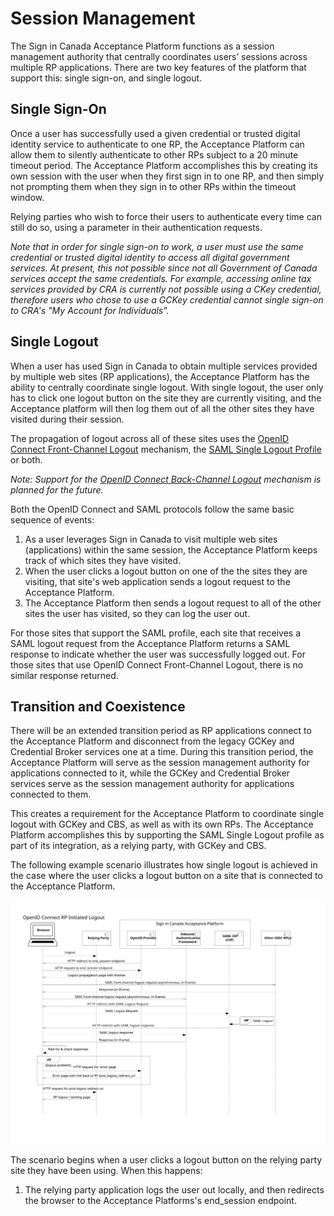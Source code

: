 # Session Management

The Sign in Canada Acceptance Platform functions as a session management
authority that centrally coordinates users’ sessions across multiple RP
applications. There are two key features of the platform that support this:
single sign-on, and single logout.

## Single Sign-On

Once a user has successfully used a given credential or trusted digital identity
service to authenticate to one RP, the Acceptance Platform can allow them to
silently authenticate to other RPs subject to a 20 minute timeout period. The
Acceptance Platform accomplishes this by creating its own session with the user
when they first sign in to one RP, and then simply not prompting them when they
sign in to other RPs within the timeout window.

Relying parties who wish to force their users to authenticate every time can
still do so, using a parameter in their authentication requests.

_Note that in order for single sign-on to work, a user must use the same
credential or trusted digital identity to access all digital government
services. At present, this not possible since not all Government of Canada
services accept the same credentials. For example, accessing online tax services
provided by CRA is currently not possible using a CKey credential, therefore
users who chose to use a GCKey credential cannot single sign-on to CRA's "My
Account for Individuals"._

## Single Logout

When a user has used Sign in Canada to obtain multiple services provided by
multiple web sites (RP applications), the Acceptance Platform has the ability to
centrally coordinate single logout. With single logout, the user only has to
click one logout button on the site they are currently visiting, and the
Acceptance platform will then log them out of all the other sites they have
visited during their session.

The propagation of logout across all of these sites uses the [OpenID Connect
Front-Channel
Logout](https://openid.net/specs/openid-connect-frontchannel-1_0.html)
mechanism, the [SAML Single Logout
Profile](https://www.oasis-open.org/committees/download.php/56782/sstc-saml-profiles-errata-2.0-wd-07.html)
or both.

_Note: Support for the [OpenID Connect Back-Channel Logout](https://openid.net/specs/openid-connect-frontchannel-1_0.html) mechanism is planned for the future._

Both the OpenID Connect and SAML protocols follow the same basic sequence of events:

1. As a user leverages Sign in Canada to visit multiple web sites (applications)
   within the same session, the Acceptance Platform keeps track of which sites
   they have visited.
2. When the user clicks a logout button on one of the the sites they are
   visiting, that site's web application sends a logout request to the
   Acceptance Platform.
3. The Acceptance Platform then sends a logout request to all of the other sites
   the user has visited, so they can log the user out.

For those sites that support the SAML profile, each site that receives a SAML
logout request from the Acceptance Platform returns a SAML response to indicate
whether the user was successfully logged out. For those sites that use OpenID
Connect Front-Channel Logout, there is no similar response returned.

## Transition and Coexistence

There will be an extended transition period as RP applications connect to the
Acceptance Platform and disconnect from the legacy GCKey and Credential Broker
services one at a time. During this transition period, the Acceptance Platform
will serve as the session management authority for applications connected to it,
while the GCKey and Credential Broker services serve as the session management
authority for applications connected to them.

This creates a requirement for the Acceptance Platform to coordinate single
logout with GCKey and CBS, as well as with its own RPs. The Acceptance Platform
accomplishes this by supporting the SAML Single Logout profile as part of its
integration, as a relying party, with GCKey and CBS.

The following example scenario illustrates how single logout is achieved in the
case where the user clicks a logout button on a site that is connected to the
Acceptance Platform.

![SP-Initiated-Logout](../images/SP-initiated-logout.svg)

The scenario begins when a user clicks a logout button on the relying party site
they have been using. When this happens:

1. The relying party application logs the user out locally, and then redirects the browser  to the Acceptance Platforms's end_session endpoint. 


